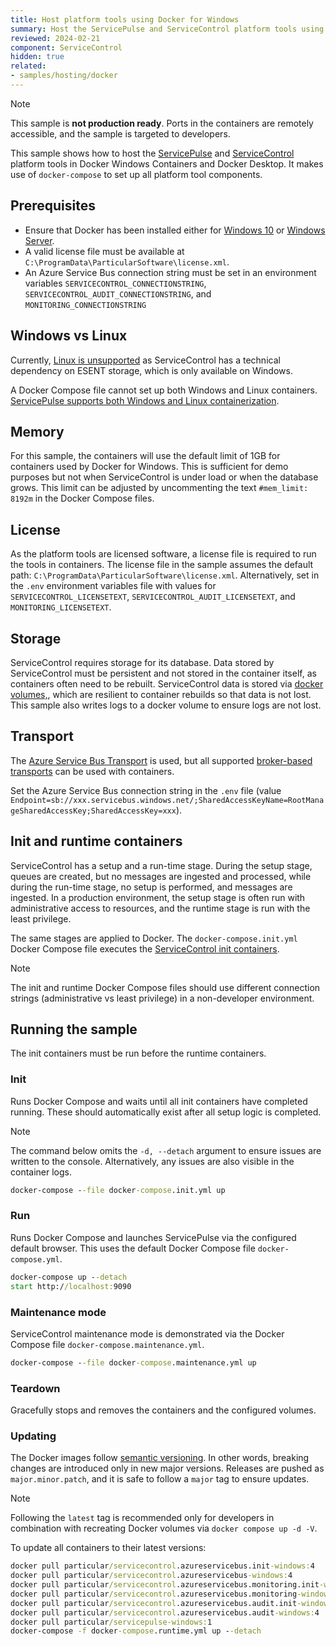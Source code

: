 ```yaml
---
title: Host platform tools using Docker for Windows
summary: Host the ServicePulse and ServiceControl platform tools using Docker Windows Containers for Server and Desktops
reviewed: 2024-02-21
component: ServiceControl
hidden: true
related:
- samples/hosting/docker
---
```


> [!NOTE]
> This sample is **not production ready**. Ports in the containers are remotely accessible, and the sample is targeted to developers.

This sample shows how to host the [ServicePulse](/servicepulse/) and [ServiceControl](/servicecontrol/) platform tools in Docker Windows Containers and Docker Desktop. It makes use of `docker-compose` to set up all platform tool components.

## Prerequisites

- Ensure that Docker has been installed either for [Windows 10](https://docs.microsoft.com/en-us/virtualization/windowscontainers/quick-start/set-up-environment?tabs=Windows-10-Client) or [Windows Server](https://docs.microsoft.com/en-us/virtualization/windowscontainers/quick-start/set-up-environment?tabs=Windows-Server).
- A valid license file must be available at `C:\ProgramData\ParticularSoftware\license.xml`.
- An Azure Service Bus connection string must be set in an environment variables `SERVICECONTROL_CONNECTIONSTRING`, `SERVICECONTROL_AUDIT_CONNECTIONSTRING`, and `MONITORING_CONNECTIONSTRING`

## Windows vs Linux

Currently, [Linux is unsupported](https://github.com/Particular/ServiceControl/issues/3651) as ServiceControl has a technical dependency on ESENT storage, which is only available on Windows.

A Docker Compose file cannot set up both Windows and Linux containers. [ServicePulse supports both Windows and Linux containerization](/servicepulse/containerization/).

## Memory

For this sample, the containers will use the default limit of 1GB for containers used by Docker for Windows. This is sufficient for demo purposes but not when ServiceControl is under load or when the database grows. This limit can be adjusted by uncommenting the text `#mem_limit: 8192m` in the Docker Compose files.

## License

As the platform tools are licensed software, a license file is required to run the tools in containers. The license file in the sample assumes the default path: `C:\ProgramData\ParticularSoftware\license.xml`.  Alternatively, set in the `.env` environment variables file with values for `SERVICECONTROL_LICENSETEXT`, `SERVICECONTROL_AUDIT_LICENSETEXT`, and `MONITORING_LICENSETEXT`.

## Storage

ServiceControl requires storage for its database. Data stored by ServiceControl must be persistent and not stored in the container itself, as containers often need to be rebuilt. ServiceControl data is stored via [docker volumes,](https://docs.docker.com/storage/volumes/), which are resilient to container rebuilds so that data is not lost. This sample also writes logs to a docker volume to ensure logs are not lost.

## Transport

The [Azure Service Bus Transport](/transports/azure-service-bus/) is used, but all supported [broker-based transports](/transports/selecting.md#broker-versus-federated) can be used with containers.

Set the Azure Service Bus connection string in the `.env` file (value `Endpoint=sb://xxx.servicebus.windows.net/;SharedAccessKeyName=RootManageSharedAccessKey;SharedAccessKey=xxx`).

## Init and runtime containers

ServiceControl has a setup and a run-time stage. During the setup stage, queues are created, but no messages are ingested and processed, while during the run-time stage, no setup is performed, and messages are ingested. In a production environment, the setup stage is often run with administrative access to resources, and the runtime stage is run with the least privilege.

The same stages are applied to Docker. The `docker-compose.init.yml` Docker Compose file executes the [ServiceControl init containers](/servicecontrol/containerization/#init-containers).

> [!NOTE]
> The init and runtime Docker Compose files should use different connection strings (administrative vs least privilege) in a non-developer environment.

## Running the sample

The init containers must be run before the runtime containers.

### Init

Runs Docker Compose and waits until all init containers have completed running. These should automatically exist after all setup logic is completed.

> [!NOTE]
> The command below omits the `-d, --detach` argument to ensure issues are written to the console. Alternatively, any issues are also visible in the container logs.

```cmd
docker-compose --file docker-compose.init.yml up
```

### Run

Runs Docker Compose and launches ServicePulse via the configured default browser. This uses the default Docker Compose file `docker-compose.yml`.

```cmd
docker-compose up --detach
start http://localhost:9090
```

### Maintenance mode

ServiceControl maintenance mode is demonstrated via the Docker Compose file `docker-compose.maintenance.yml`.

```cmd
docker-compose --file docker-compose.maintenance.yml up
```

### Teardown

Gracefully stops and removes the containers and the configured volumes.

### Updating

The Docker images follow [semantic versioning](https://semver.org/). In other words, breaking changes are introduced only in new major versions. Releases are pushed as `major.minor.patch`, and it is safe to follow a `major` tag to ensure updates.

> [!NOTE]
> Following the `latest` tag is recommended only for developers in combination with recreating Docker volumes via `docker compose up -d -V`.

To update all containers to their latest versions:

```cmd
docker pull particular/servicecontrol.azureservicebus.init-windows:4
docker pull particular/servicecontrol.azureservicebus-windows:4
docker pull particular/servicecontrol.azureservicebus.monitoring.init-windows:4
docker pull particular/servicecontrol.azureservicebus.monitoring-windows:4
docker pull particular/servicecontrol.azureservicebus.audit.init-windows:4
docker pull particular/servicecontrol.azureservicebus.audit-windows:4
docker pull particular/servicepulse-windows:1
docker-compose -f docker-compose.runtime.yml up --detach
```
